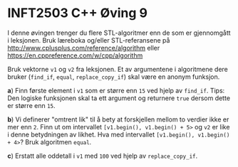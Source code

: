 # INFT2503 C++ Øving 9

I denne øvingen trenger du flere STL-algoritmer enn de som er gjennomgått i leksjonen. Bruk læreboka og/eller STL-referansene på http://www.cplusplus.com/reference/algorithm eller https://en.cppreference.com/w/cpp/algorithm

Bruk vektorne `v1` og `v2` fra leksjonen. Et av argumentene i algoritmene dere bruker (`find_if`, `equal`, `replace_copy_if`) skal være en anonym funksjon.

**a**) Finn første element i `v1` som er større enn `15` ved hjelp av `find_if`. Tips: Den logiske funksjonen skal ta ett argument og returnere `true` dersom dette er større enn `15`.

**b**) Vi definerer "omtrent lik" til å bety at forskjellen mellom to verdier ikke er mer enn `2`. Finn ut om intervallet `[v1.begin(), v1.begin() + 5>` og `v2` er like i denne betydningen av likhet. Hva med intervallet `[v1.begin(), v1.begin() + 4>`? Bruk algoritmen `equal`.

**c**) Erstatt alle oddetall i `v1` med `100` ved hjelp av `replace_copy_if`. 
